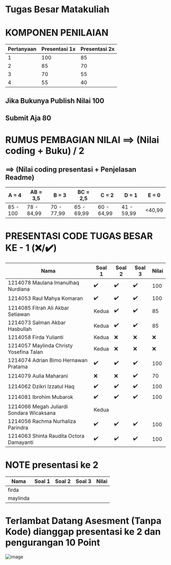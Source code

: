 # Tugas Besar Matakuliah

# KOMPONEN PENILAIAN

| Pertanyaan   | Presentasi 1x  | Presentasi 2x | 
| ----------- | ----------- | ----------- |
| 1 | 100 | 85 | 
| 2 | 85 | 70 | 
| 3 | 70 | 55  |
| 4 | 55 | 40  |

## Jika Bukunya Publish Nilai 100
## Submit Aja 80

# RUMUS PEMBAGIAN NILAI ==> (Nilai coding + Buku) / 2 
## ==> (Nilai coding presentasi + Penjelasan Readme)
| A = 4 | AB = 3,5 | B = 3 | BC = 2,5 |C = 2 |D = 1 | E = 0|
| -------- | -------- | -------- | -------- |-------- |-------- |-------- |
| 85 - 100 | 78 - 84,99 | 70 - 77,99 | 65 - 69,99 | 60 - 64,99 | 41 - 59,99 | <40,99|

# PRESENTASI CODE TUGAS BESAR KE - 1 (❌/✔️)

| Nama   | Soal 1  | Soal 2 | Soal 3 | Nilai |
| ----------- | ----------- | ----------- | ----------- | ----------- |
| 1214078 Maulana Imanulhaq Nurdiana  | ✔️ | ✔️ | ✔️ | 100 |
| 1214053 Raul Mahya Komaran  | ✔️ | ✔️ | ✔️ | 100 |
| 1214085 Fitrah Ali Akbar Setiawan | Kedua | ✔️ | ✔️ | 85 |
| 1214073 Salman Akbar Hasbullah  | Kedua | ✔️ | ✔️ | 85 |
| 1214058 Firda Yulianti  |Kedua  | ❌ | ❌ |❌  |
| 1214057 Maylinda Christy Yosefina Talan  |Kedua  |❌  | ❌ |  ❌|
| 1214074 Adrian Bimo Hernawan Pratama | ✔️  |✔️  | ✔️ |  100|
| 1214079 Aulia Maharani | ❌  |❌ | ✔️ | 70 |
| 1214062 Dzikri Izzatul Haq | ✔️ | ✔️ | ✔️ | 100 |
| 1214081 Ibrohim Mubarok | ✔️ | ✔️ | ✔️ | 100 |
| 1214066 Megah Juliardi Sondara Wicaksana | Kedua  | |  |  |
| 1214056 Rachma Nurhaliza Parindra | ✔️ | ✔️ | ✔️ | 100 |
| 1214063 Shinta Raudita Octora Damayanti | ✔️ | ✔️ | ✔️ | 100 |


# NOTE  presentasi ke 2

| Nama   | Soal 1  | Soal 2 | Soal 3 | Nilai |
| ----------- | ----------- | ----------- | ----------- | ----------- |
| firda  |  |  |  |  
| maylinda  |  |  |  |  |

# Terlambat Datang Asesment (Tanpa Kode) dianggap presentasi ke 2 dan pengurangan 10 Point
![image](https://github.com/kerjabhakti/WS/assets/15622730/1c3639a2-946f-4ec4-9de0-0b6df6d21109)

